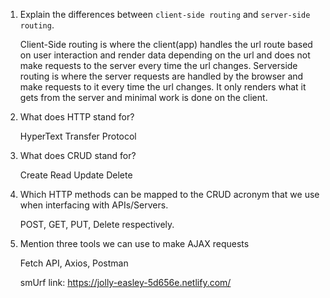 1.  Explain the differences between `client-side routing` and `server-side routing`.

    Client-Side routing is where the client(app) handles the url route based on user
    interaction and render data depending on the url and does not make requests to the server 
    every time the url changes. Serverside routing is where the server requests are handled by
    the browser and make requests to it every time the url changes. It only renders what it gets
    from the server and minimal work is done on the client.

1.  What does HTTP stand for?

    HyperText Transfer Protocol

1.  What does CRUD stand for?

    Create Read Update Delete

1.  Which HTTP methods can be mapped to the CRUD acronym that we use when interfacing with APIs/Servers.

    POST, GET, PUT, Delete respectively.

1.  Mention three tools we can use to make AJAX requests

    Fetch API, Axios, Postman


    smUrf link: https://jolly-easley-5d656e.netlify.com/